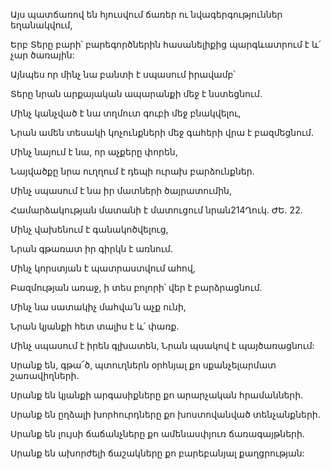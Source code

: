 Այս պատճառով են հյուսվում ճառեր ու նվագերգություններ եղանակվում,


Երբ Տերը բարի՝ բարեգործներին հասանելիքից պարգևատրում է և՛ չար ծառային:


Այնպես որ մինչ նա բանտի է սպասում իրավամբ՝


Տերը նրան արքայական ապարանքի մեջ է նստեցնում.


Մինչ կանչված է նա տղմուտ գուբի մեջ բնակվելու,


Նրան ամեն տեսակի կոչունքների մեջ գահերի վրա է բազմեցնում.


Մինչ նայում է նա, որ աչքերը փորեն,


Նայվածքը նրա ուղղում է դեպի ուրախ բարձունքներ.


Մինչ սպասում է նա իր մատների ծայրատումին,


Համարձակության մատանի է մատուցում նրան214Ղուկ. ԺԵ. 22.


Մինչ վախենում է գանակոծվելուց,


Նրան գթառատ իր գիրկն է առնում.


Մինչ կորստյան է պատրաստվում ահով,


Բազմության առաջ, ի տես բոլորի՝ վեր է բարձրացնում.


Մինչ նա սատակիչ մահվա՛ն աչք ունի,


Նրան կյանքի հետ տալիս է և՛ փառք.


Մինչ սպասում է իրեն գլխատեն, Նրան պսակով է պայծառացնում:


Սրանք են, գթա՜ծ, պտուղներն օրհնյալ քո սքանչելարմատ շառավիղների.


Սրանք են կյանքի արգասիքները քո արարչական հրամանների.


Սրանք են ըղձալի խորհուրդները քո խոստովանված տենչանքների.


Սրանք են լույսի ճաճանչները քո ամենասփյուռ ճառագայթների.


Սրանք են ախորժելի ճաշակները քո բարեբանյալ քաղցրության: